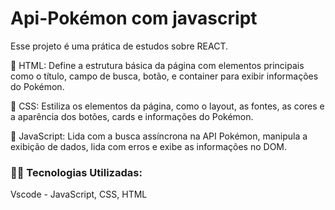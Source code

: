 # Api-Pokémon com javascript

Esse projeto é uma prática de estudos sobre REACT.

🔹 HTML: Define a estrutura básica da página com elementos principais como o título, campo de busca, botão, e container para exibir informações do Pokémon.

🔹 CSS: Estiliza os elementos da página, como o layout, as fontes, as cores e a aparência dos botões, cards e informações do Pokémon. 

🔹 JavaScript: Lida com a busca assíncrona na API Pokémon, manipula a exibição de dados, lida com erros e exibe as informações no DOM. 

### 👨‍💻️ Tecnologias Utilizadas:
Vscode - JavaScript, CSS, HTML 

